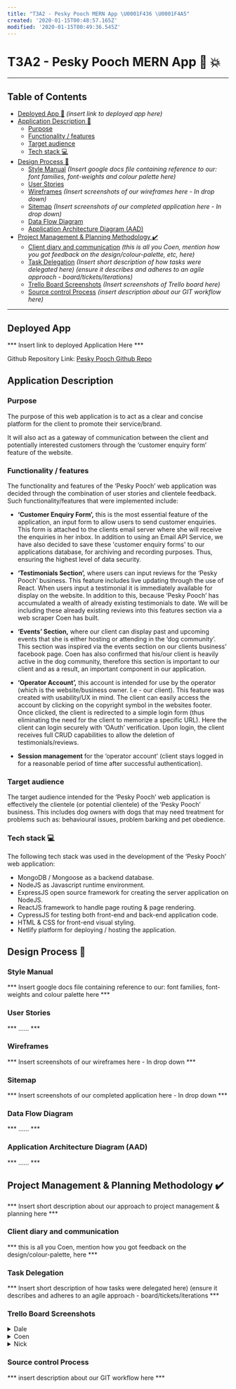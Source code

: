 ```yaml
---
title: "T3A2 - Pesky Pooch MERN App \U0001F436 \U0001F4A5"
created: '2020-01-15T00:48:57.165Z'
modified: '2020-01-15T00:49:36.545Z'
---
```


# T3A2 - Pesky Pooch MERN App :dog: :collision:

---

## Table of Contents

* [Deployed App :link:](#deployed-app) *(insert link to deployed app here)*
* [Application Description :pencil:](#application-description)
  * [Purpose](#purpose)
  * [Functionality / features](#functionality--features)
  * [Target audience](#Target-audience)
  * [Tech stack :computer:](#Tech-stack-computer) 
* [Design Process :art:](#Design-Process-art)
  * [Style Manual](#Style-Manual) *(Insert google docs file containing reference to our: font families, font-weights and colour palette here)*
  * [User Stories](#User-Stories)
  * [Wireframes](#Wireframes) *(Insert screenshots of our wireframes here - In drop down)*
  * [Sitemap](#Sitemap) *(Insert screenshots of our completed application here - In drop down)*
  * [Data Flow Diagram](#Data-Flow-Diagram)
  * [Application Architecture Diagram (AAD)](#Application-Architecture-Diagram-AAD)
* [Project Management & Planning Methodology :heavy_check_mark:](#Project-Management--Planning-Methodology-heavy_check_mark)
  * [Client diary and communication](#Client-diary-and-communication) *(this is all you Coen, mention how you got feedback on the design/colour-palette, etc, here)*
  * [Task Delegation](#Task-Delegation) *(Insert short description of how tasks were delegated here) (ensure it describes and adheres to an agile approach - board/tickets/iterations)*
  * [Trello Board Screenshots](#Trello-Board-Screenshots) *(Insert screenshots of Trello board here)*
  * [Source control Process](#Source-control-Process) *(insert description about our GIT workflow here)*

---

## Deployed App

*** Insert link to deployed Application Here ***

Github Repository Link: [Pesky Pooch Github Repo](https://github.com/DaleOnRails/CA_MERN_Client_Pesky_Pooch)

## Application Description

### Purpose

The purpose of this web application is to act as a clear and concise platform for the client to promote their service/brand.

It will also act as a gateway of communication between the client and potentially interested customers through the ‘customer enquiry form’ feature of the website.

### Functionality / features

The functionality and features of the ‘Pesky Pooch’ web application was decided through the combination of user stories and clientele feedback. Such functionality/features that were implemented include:

- **‘Customer Enquiry Form’,** this is the most essential feature of the application, an input form to allow users to send customer enquiries. This form is attached to the clients email server where she will receive the enquiries in her inbox. In addition to using an Email API Service, we have also decided to save these 'customer enquiry forms' to our applications database, for archiving and recording purposes. Thus, ensuring the highest level of data security.

- **‘Testimonials Section’,** where users can input reviews for the ‘Pesky Pooch’ business. This feature includes live updating through the use of React. When users input a testimonial it is immediately available for display on the website. In addition to this, because ‘Pesky Pooch’ has accumulated a wealth of already existing testimonials to date. We will be including these already existing reviews into this features section via a web scraper Coen has built.

- **‘Events’ Section,** where our client can display past and upcoming events that she is either hosting or attending in the ‘dog community’. This section was inspired via the events section on our clients business’ facebook page. Coen has also confirmed that his/our client is heavily active in the dog community, therefore this section is important to our client and as a result, an important component in our application.

- **‘Operator Account’,** this account is intended for use by the operator (which is the website/business owner. I.e - our client). This feature was created with usability/UX in mind. The client can easily access the account by clicking on the copyright symbol in the websites footer. Once clicked, the client is redirected to a simple login form (thus eliminating the need for the client to memorize a specific URL). Here the client can login securely with ‘OAuth’ verification. Upon login, the client receives full CRUD capabilities to allow the deletion of testimonials/reviews.

- **Session management** for the ‘operator account’ (client stays logged in for a reasonable period of time after successful authentication).

### Target audience

The target audience intended for the ‘Pesky Pooch’ web application is effectively the clientele (or potential clientele) of the ‘Pesky Pooch’ business. This includes dog owners with dogs that may need treatment for problems such as: behavioural issues, problem barking and pet obedience.

### Tech stack :computer:

The following tech stack was used in the development of the ‘Pesky Pooch’ web application:

- MongoDB / Mongoose as a backend database.
- NodeJS as Javascript runtime environment.
- ExpressJS open source framework for creating the server application on NodeJS.
- ReactJS framework to handle page routing & page rendering.
- CypressJS for testing both front-end and back-end application code.
- HTML & CSS for front-end visual styling.
- Netlify platform for deploying / hosting the application.

## Design Process :art:

### Style Manual

*** Insert google docs file containing reference to our: font families, font-weights and colour palette here ***

### User Stories

*** …… ***

### Wireframes

*** Insert screenshots of our wireframes here - In drop down ***

### Sitemap

*** Insert screenshots of our completed application here - In drop down ***

### Data Flow Diagram

*** …… ***

### Application Architecture Diagram (AAD)

*** …… ***



## Project Management & Planning Methodology :heavy_check_mark:

*** Insert short description about our approach to project management & planning here ***

### Client diary and communication

*** this is all you Coen, mention how you got feedback on the design/colour-palette, here ***

### Task Delegation

*** Insert short description of how tasks were delegated here) (ensure it describes and adheres to an agile approach - board/tickets/iterations ***

### Trello Board Screenshots

<details>
<summary>Dale</summary>
 
 ![Dale Trello Screenshot 1](docs/Trello_screenshots/Trello_screenshot_1.png)
 ![Dale Trello Screenshot 2](docs/Trello_screenshots/Trello_screenshot_2.png)
 
</details>

<details>
<summary>Coen</summary>
</details>

<details>
<summary>Nick</summary>
</details>

### Source control Process

*** insert description about our GIT workflow here ***







